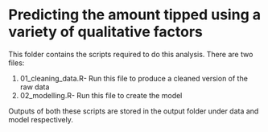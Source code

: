 # Predicting the amount tipped using a variety of qualitative factors
This folder contains the scripts required to do this analysis. There are two files:

1) 01_cleaning_data.R- Run this file to produce a cleaned version of the raw data
2) 02_modelling.R- Run this file to create the model

Outputs of both these scripts are stored in the output folder under data and model respectively.
